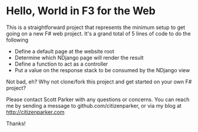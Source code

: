 # Hello, World in F3 for the Web #

This is a straightforward project that represents the minimum setup to get going on a new F# web project. It's a grand total of 5 lines of code to do the following

* Define a default page at the website root
* Determine which NDjango page will render the result
* Define a function to act as a controller
* Put a value on the response stack to be consumed by the NDjango view

Not bad, eh? Why not clone/fork this project and get started on your own F# project?

Please contact Scott Parker with any questions or concerns. You can reach me by sending a message to github.com/citizenparker, or via my blog at http://citizenparker.com

Thanks!